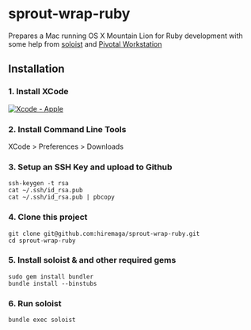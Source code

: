 # sprout-wrap-ruby

Prepares a Mac running OS X Mountain Lion for Ruby development with some help from [soloist](https://github.com/mkocher/soloist) and [Pivotal Workstation](https://github.com/pivotal/pivotal_workstation)

## Installation

### 1. Install XCode

[![Xcode - Apple](http://r.mzstatic.com/images/web/linkmaker/badge_macappstore-lrg.gif)](https://itunes.apple.com/us/app/xcode/id497799835?mt=12&uo=4)

### 2. Install Command Line Tools
  
  XCode > Preferences > Downloads

### 3. Setup an SSH Key and upload to Github

    ssh-keygen -t rsa
    cat ~/.ssh/id_rsa.pub
    cat ~/.ssh/id_rsa.pub | pbcopy
  
### 4. Clone this project
  
    git clone git@github.com:hiremaga/sprout-wrap-ruby.git
    cd sprout-wrap-ruby
  
### 5. Install soloist & and other required gems

    sudo gem install bundler
    bundle install --binstubs

### 6. Run soloist
  
    bundle exec soloist
